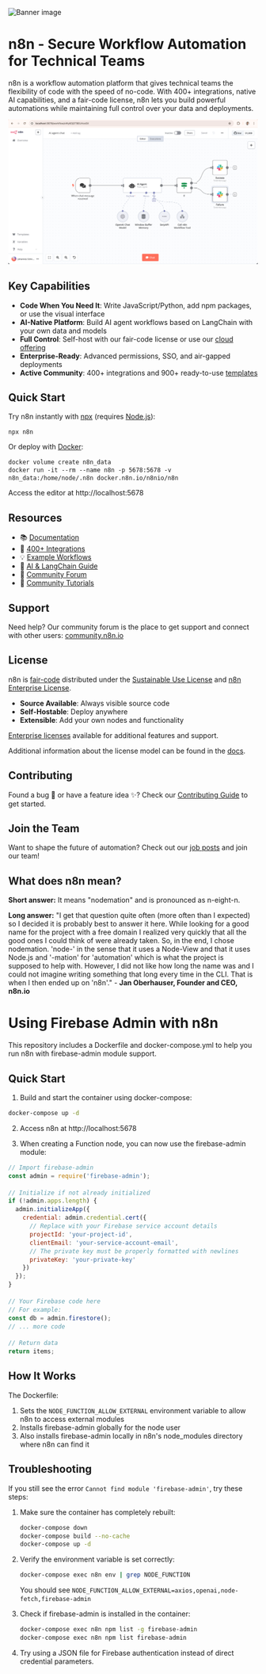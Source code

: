 ![Banner image](https://user-images.githubusercontent.com/10284570/173569848-c624317f-42b1-45a6-ab09-f0ea3c247648.png)

# n8n - Secure Workflow Automation for Technical Teams

n8n is a workflow automation platform that gives technical teams the flexibility of code with the speed of no-code. With 400+ integrations, native AI capabilities, and a fair-code license, n8n lets you build powerful automations while maintaining full control over your data and deployments.

![n8n.io - Screenshot](https://raw.githubusercontent.com/n8n-io/n8n/master/assets/n8n-screenshot-readme.png)

## Key Capabilities

- **Code When You Need It**: Write JavaScript/Python, add npm packages, or use the visual interface
- **AI-Native Platform**: Build AI agent workflows based on LangChain with your own data and models
- **Full Control**: Self-host with our fair-code license or use our [cloud offering](https://app.n8n.cloud/login)
- **Enterprise-Ready**: Advanced permissions, SSO, and air-gapped deployments
- **Active Community**: 400+ integrations and 900+ ready-to-use [templates](https://n8n.io/workflows)

## Quick Start

Try n8n instantly with [npx](https://docs.n8n.io/hosting/installation/npm/) (requires [Node.js](https://nodejs.org/en/)):

```
npx n8n
```

Or deploy with [Docker](https://docs.n8n.io/hosting/installation/docker/):

```
docker volume create n8n_data
docker run -it --rm --name n8n -p 5678:5678 -v n8n_data:/home/node/.n8n docker.n8n.io/n8nio/n8n
```

Access the editor at http://localhost:5678

## Resources

- 📚 [Documentation](https://docs.n8n.io)
- 🔧 [400+ Integrations](https://n8n.io/integrations)
- 💡 [Example Workflows](https://n8n.io/workflows)
- 🤖 [AI & LangChain Guide](https://docs.n8n.io/langchain/)
- 👥 [Community Forum](https://community.n8n.io)
- 📖 [Community Tutorials](https://community.n8n.io/c/tutorials/28)

## Support

Need help? Our community forum is the place to get support and connect with other users:
[community.n8n.io](https://community.n8n.io)

## License

n8n is [fair-code](https://faircode.io) distributed under the [Sustainable Use License](https://github.com/n8n-io/n8n/blob/master/LICENSE.md) and [n8n Enterprise License](https://github.com/n8n-io/n8n/blob/master/LICENSE_EE.md).

- **Source Available**: Always visible source code
- **Self-Hostable**: Deploy anywhere
- **Extensible**: Add your own nodes and functionality

[Enterprise licenses](mailto:license@n8n.io) available for additional features and support.

Additional information about the license model can be found in the [docs](https://docs.n8n.io/reference/license/).

## Contributing

Found a bug 🐛 or have a feature idea ✨? Check our [Contributing Guide](https://github.com/n8n-io/n8n/blob/master/CONTRIBUTING.md) to get started.

## Join the Team

Want to shape the future of automation? Check out our [job posts](https://n8n.io/careers) and join our team!

## What does n8n mean?

**Short answer:** It means "nodemation" and is pronounced as n-eight-n.

**Long answer:** "I get that question quite often (more often than I expected) so I decided it is probably best to answer it here. While looking for a good name for the project with a free domain I realized very quickly that all the good ones I could think of were already taken. So, in the end, I chose nodemation. 'node-' in the sense that it uses a Node-View and that it uses Node.js and '-mation' for 'automation' which is what the project is supposed to help with. However, I did not like how long the name was and I could not imagine writing something that long every time in the CLI. That is when I then ended up on 'n8n'." - **Jan Oberhauser, Founder and CEO, n8n.io**

# Using Firebase Admin with n8n

This repository includes a Dockerfile and docker-compose.yml to help you run n8n with firebase-admin module support.

## Quick Start

1. Build and start the container using docker-compose:

```bash
docker-compose up -d
```

2. Access n8n at http://localhost:5678

3. When creating a Function node, you can now use the firebase-admin module:

```javascript
// Import firebase-admin
const admin = require('firebase-admin');

// Initialize if not already initialized
if (!admin.apps.length) {
  admin.initializeApp({
    credential: admin.credential.cert({
      // Replace with your Firebase service account details
      projectId: 'your-project-id',
      clientEmail: 'your-service-account-email',
      // The private key must be properly formatted with newlines
      privateKey: 'your-private-key'
    })
  });
}

// Your Firebase code here
// For example:
const db = admin.firestore();
// ... more code

// Return data
return items;
```

## How It Works

The Dockerfile:

1. Sets the `NODE_FUNCTION_ALLOW_EXTERNAL` environment variable to allow n8n to access external modules
2. Installs firebase-admin globally for the node user
3. Also installs firebase-admin locally in n8n's node_modules directory where n8n can find it

## Troubleshooting

If you still see the error `Cannot find module 'firebase-admin'`, try these steps:

1. Make sure the container has completely rebuilt:
   ```bash
   docker-compose down
   docker-compose build --no-cache
   docker-compose up -d
   ```

2. Verify the environment variable is set correctly:
   ```bash
   docker-compose exec n8n env | grep NODE_FUNCTION
   ```
   You should see `NODE_FUNCTION_ALLOW_EXTERNAL=axios,openai,node-fetch,firebase-admin`

3. Check if firebase-admin is installed in the container:
   ```bash
   docker-compose exec n8n npm list -g firebase-admin
   docker-compose exec n8n npm list firebase-admin
   ```

4. Try using a JSON file for Firebase authentication instead of direct credential parameters.
